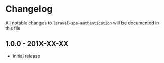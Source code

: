 # Changelog

All notable changes to `laravel-spa-authentication` will be documented in this file

## 1.0.0 - 201X-XX-XX

- initial release
